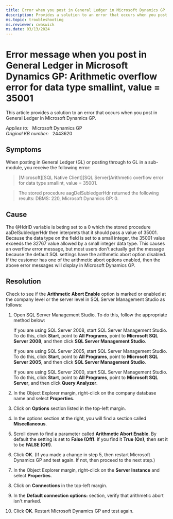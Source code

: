 ```yaml
---
title: Error when you post in General Ledger in Microsoft Dynamics GP
description: Provides a solution to an error that occurs when you post in General Ledger in Microsoft Dynamics GP.
ms.topic: troubleshooting
ms.reviewer: cwaswick
ms.date: 03/13/2024
---
```

# Error message when you post in General Ledger in Microsoft Dynamics GP: Arithmetic overflow error for data type smallint, value = 35001

This article provides a solution to an error that occurs when you post in General Ledger in Microsoft Dynamics GP.

_Applies to:_ &nbsp; Microsoft Dynamics GP  
_Original KB number:_ &nbsp; 2443620

## Symptoms

When posting in General Ledger (GL) or posting through to GL in a sub-module, you receive the following error:

> [Microsoft][SQL Native Client][SQL Server]Arithmetic overflow error for data type smallint, value = 35001.

> The stored procedure aagDelSubledgerHdr returned the following results: DBMS: 220, Microsoft Dynamics GP: 0.

## Cause

The @HdrID variable is beting set to a 0 which the stored procedure aaDelSubledgerHdr then interprets that it should pass a value of 35001. Because the data type on the field is set to a small integer, the 35001 value exceeds the 32767 value allowed by a small integer data type. This causes an overflow error message, but most users don't actually get the message because the default SQL settings have the arithmetic abort option disabled. If the customer has one of the arithmetic abort options enabled, then the above error messages will display in Microsoft Dynamics GP.

## Resolution

Check to see if the **Arithmetic Abort Enable** option is marked or enabled at the company level or the server level in SQL Server Management Studio as follows:

1. Open SQL Server Management Studio. To do this, follow the appropriate method below:

    If you are using SQL Server 2008, start SQL Server Management Studio. To do this, click **Start**, point to **All Programs**, point to **Microsoft SQL Server 2008**, and then click **SQL Server Management Studio**.

    If you are using SQL Server 2005, start SQL Server Management Studio. To do this, click **Start**, point to **All Programs**, point to **Microsoft SQL Server 2005**, and then click **SQL Server Management Studio**.

    If you are using SQL Server 2000, start SQL Server Management Studio. To do this, click **Start**, point to **All Programs**, point to **Microsoft SQL Server**, and then click **Query Analyzer**.

2. In the Object Explorer margin, right-click on the company database name and select **Properties**.

3. Click on **Options** section listed in the top-left margin.

4. In the options section at the right, you will find a section called  **Miscellaneous**.

5. Scroll down to find a parameter called **Arithmetic Abort Enable**. By default the setting is set to **False (Off)**. If you find it **True (On)**, then set it to be **FALSE (Off)**.

6. Click **OK**. (If you made a change in step 5, then restart Microsoft Dynamics GP and test again. If not, then proceed to the next step.)

7. In the Object Explorer margin, right-click on the **Server Instance** and select **Properties**.

8. Click on **Connections** in the top-left margin.

9. In the **Default connection options:** section, verify that arithmetic abort isn't marked.

10. Click **OK**. Restart Microsoft Dynamics GP and test again.
